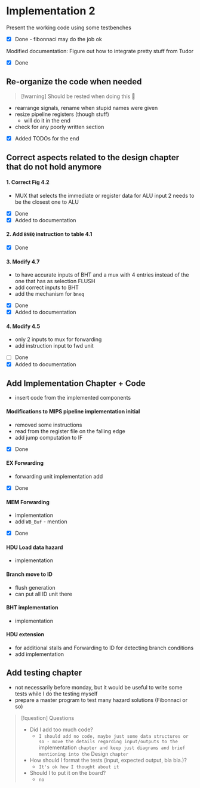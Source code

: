 # Implementation 2

Present the working code using some testbenches
- [x] Done - fibonnaci may do the job ok

Modified documentation:
	Figure out how to integrate pretty stuff from Tudor
- [x] Done

## Re-organize the code when needed 
> [!warning] Should be rested when doing this 🙂

- rearrange signals, rename when stupid names were given
- resize pipeline registers (though stuff)
	- will do it in the end
- check for any poorly written section
- [x] Added TODOs for the end

## Correct aspects related to the design chapter that do not hold anymore

#### 1. Correct Fig 4.2
- MUX that selects the immediate or register data for ALU input 2 needs to be the closest one to ALU
- [x] Done
- [x] Added to documentation

#### 2. Add `BNEQ` instruction to table 4.1
- [x] Done

#### 3. Modify 4.7 
- to have accurate inputs of BHT and a mux with 4 entries instead of the one that has as selection FLUSH
- add correct inputs to BHT
- add the mechanism for `bneq`
- [x] Done
- [x] Added to documentation

#### 4. Modify 4.5
- only 2 inputs to mux for forwarding
- add instruction input to fwd unit
- [ ] Done
- [x] Added to documentation

## Add Implementation Chapter + Code
- insert code from the implemented components

#### Modifications to MIPS pipeline implementation initial
- removed some instructions
- read from the register file on the falling edge
- add jump computation to IF
- [x] Done

#### EX Forwarding
- forwarding unit implementation add
- [x] Done

#### MEM Forwarding
- implementation
- add `WB_Buf` - mention
- [x] Done

#### HDU Load data hazard
- implementation

#### Branch move to ID
- flush generation
- can put all ID unit there

#### BHT implementation
- implementation

#### HDU extension 
- for additional stalls and Forwarding to ID for detecting branch conditions
- add implementation

## Add testing chapter
- not necessarily before monday, but it would be useful to write some tests while I do the testing myself
- prepare a master program to test many hazard solutions (Fibonnaci or so)

>[!question] Questions
>- Did I add too much code?
>	- `I should add no code, maybe just some data structures or so - move the details regarding input/outputs to the` implementation `chapter and keep just diagrams and brief mentioning into the` Design `chapter`
>- How should I format the tests (input, expected output, bla bla.)?
>	- `It's ok how I thought about it`
>- Should I to put it on the board?
>	-  `no`


